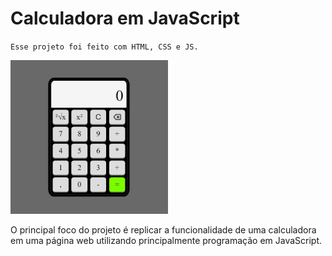 # Calculadora em JavaScript

`Esse projeto foi feito com HTML, CSS e JS.`

<a href="http://web-calculator-js.herokuapp.com">
    <img src="imgs/project.png" width=50% height=50%>
</a>

<br>

<p>
    O principal foco do projeto é replicar a funcionalidade de uma calculadora em uma página web utilizando principalmente programação em JavaScript.
</p>